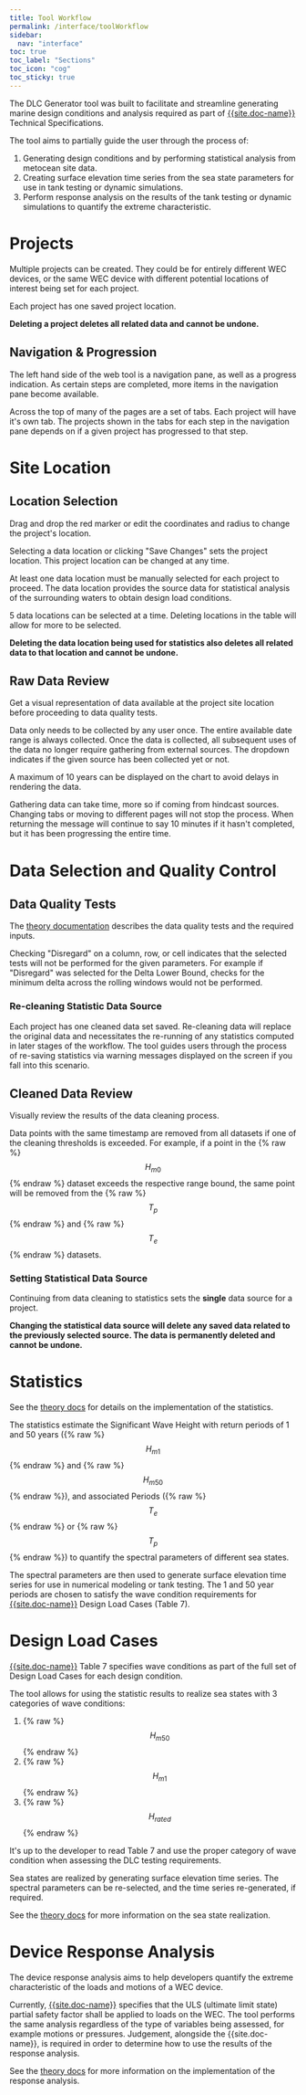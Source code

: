```yaml
---
title: Tool Workflow
permalink: /interface/toolWorkflow
sidebar:
  nav: "interface"
toc: true
toc_label: "Sections"
toc_icon: "cog"
toc_sticky: true
---
```


The DLC Generator tool was built to facilitate and streamline generating marine design conditions and analysis required as part of [{{site.doc-name}}]({{site.doc-link}}) Technical Specifications.

The tool aims to partially guide the user through the process of:
1. Generating design conditions and by performing statistical analysis from metocean site data. 
2. Creating surface elevation time series from the sea state parameters for use in tank testing or dynamic simulations.
3. Perform response analysis on the results of the tank testing or dynamic simulations to quantify the extreme characteristic.

# Projects 

Multiple projects can be created.  They could be for entirely different WEC devices, or the same WEC device with different potential locations of interest being set for each project.

Each project has one saved project location.  

**Deleting a project deletes all related data and cannot be undone.**

## Navigation & Progression

The left hand side of the web tool is a navigation pane, as well as a progress indication.  As certain steps are completed, more items in the navigation pane become available.

Across the top of many of the pages are a set of tabs.  Each project will have it's own tab.  The projects shown in the tabs for each step in the navigation pane depends on if a given project has progressed to that step. 

# Site Location

## Location Selection

Drag and drop the red marker or edit the coordinates and radius to change the project's location.

Selecting a data location or clicking "Save Changes" sets the project location.  This project location can be changed at any time.

At least one data location must be manually selected for each project to proceed.  The data location provides the source data for statistical analysis of the surrounding waters to obtain design load conditions.

5 data locations can be selected at a time.  Deleting locations in the table will allow for more to be selected.

**Deleting the data location being used for statistics also deletes all related data to that location and cannot be undone.**

## Raw Data Review

Get a visual representation of data available at the project site location before proceeding to data quality tests. 

Data only needs to be collected by any user once.  The entire available date range is always collected. Once the data is collected, all subsequent uses of the data no longer require gathering from external sources. The dropdown indicates if the given source has been collected yet or not.

A maximum of 10 years can be displayed on the chart to avoid delays in rendering the data.

Gathering data can take time, more so if coming from hindcast sources.  Changing tabs or moving to different pages will not stop the process. When returning the message will continue to say 10 minutes if it hasn't completed, but it has been progressing the entire time. 


# Data Selection and Quality Control

## Data Quality Tests

The [theory documentation]({{site.url}}/theory/qualityControl) describes the data quality tests and the required inputs.

Checking "Disregard" on a column, row, or cell indicates that the selected tests will not be performed for the given parameters.  For example if "Disregard" was selected for the Delta Lower Bound, checks for the minimum delta across the rolling windows would not be performed. 

### Re-cleaning Statistic Data Source

Each project has one cleaned data set saved. Re-cleaning data will replace the original data and necessitates the re-running of any statistics computed in later stages of the workflow.  The tool guides users through the process of re-saving statistics via warning messages displayed on the screen if you fall into this scenario.

## Cleaned Data Review

Visually review the results of the data cleaning process.  

Data points with the same timestamp are removed from all datasets if one of the cleaning thresholds is exceeded. For example, if a point in the {% raw %}$$H_{m0}$${% endraw %} dataset exceeds the respective range bound, the same point will be removed from the {% raw %}$$T_p$${% endraw %} and {% raw %}$$T_e$${% endraw %} datasets.


### Setting Statistical Data Source

Continuing from data cleaning to statistics sets the **single** data source for a project. 

**Changing the statistical data source will delete any saved data related to the previously selected source. The data is permanently deleted and cannot be undone.**

# Statistics

See the [theory docs]({{site.url}}/theory/stats) for details on the implementation of the statistics.

The statistics estimate the Significant Wave Height with return periods of 1 and 50 years ({% raw %}$$H_{m1}$${% endraw %} and {% raw %}$$H_{m50}$${% endraw %}), and associated Periods ({% raw %}$$T_e$${% endraw %} or {% raw %}$$T_p$${% endraw %}) to quantify the spectral parameters of different sea states.

The spectral parameters are then used to generate surface elevation time series for use in numerical modeling or tank testing.  The 1 and 50 year periods are chosen to satisfy the wave condition requirements for [{{site.doc-name}}]({{site.doc-link}}) Design Load Cases (Table 7).

# Design Load Cases

[{{site.doc-name}}]({{site.doc-link}}) Table 7 specifies wave conditions as part of the full set of Design Load Cases for each design condition. 

The tool allows for using the statistic results to realize sea states with 3 categories of wave conditions:

1. {% raw %} $$H_{m50}$$ {% endraw %}
2. {% raw %} $$H_{m1}$$ {% endraw %}
3. {% raw %} $$H_{rated}$$ {% endraw %}

It's up to the developer to read Table 7 and use the proper category of wave condition when assessing the DLC testing requirements.

Sea states are realized by generating surface elevation time series.  The spectral parameters can be re-selected, and the time series re-generated, if required.

See the [theory docs]({{site.url}}/theory/surfaceElevation) for more information on the sea state realization.

# Device Response Analysis

The device response analysis aims to help developers quantify the extreme characteristic of the loads and motions of a WEC device.

Currently, [{{site.doc-name}}]({{site.doc-link}}) specifies that the ULS (ultimate limit state) partial safety factor shall be applied to loads on the WEC. The tool performs the same analysis regardless of the type of variables being assessed, for example motions or pressures.  Judgement, alongside the {{site.doc-name}}, is required in order to determine how to use the results of the response analysis.

See the [theory docs]({{site.url}}/theory/responseAnalysis) for more information on the implementation of the response analysis.